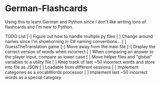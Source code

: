# German-Flashcards
Using this to learn German and Python since I don't like writing tons of flashcards and I'm new to Python.


TODO List
[-] Figure out how to handle multiple py files
[ ] Change around names since I'm shoehorning in C# naming conventions...
[ ] GuessTheTranslation game
    [-] Move away from the main file 
    [-] Display the correct version of words when incorrect
    [ ] When comparing an answer to the player input, compare as lower case 
[ ] Move helper files and "global" variables to a utility file
[ ] Keep track of last ~50 incorrect words and store into file as JSON
    [ ] Loadable from different sessions
[ ] Implement categories as a vocabWords processor
    [ ] Implement last ~50 incorrect words as a special category